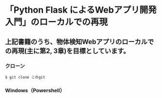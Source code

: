# 「Python Flask によるWebアプリ開発入門」のローカルでの再現

## 上記書籍のうち、物体検知Webアプリのローカルでの再現(主に第2, 3章)を目標としています。
### クローン

```
$ git clone このgit
```

### Windows（Powershell）





